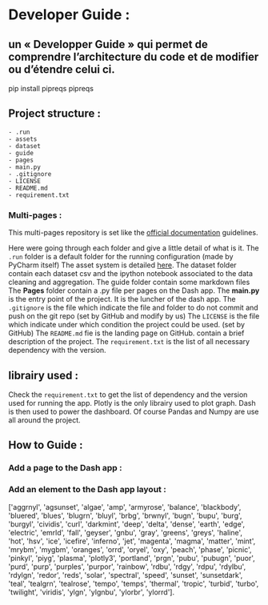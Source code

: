 # Developer Guide : 
un « Developper Guide » qui permet de comprendre l’architecture du code et de modifier ou d’étendre celui ci.
--- 
pip install pipreqs 
pipreqs


## Project structure : 
```shell
- .run
- assets
- dataset
- guide
- pages
- main.py
- .gitignore
- LICENSE
- README.md
- requirement.txt
```

### Multi-pages :
This multi-pages repository is set like the [official documentation](https://dash.plotly.com/urls) guidelines.

Here were going through each folder and give a little detail of what is it.
The `.run` folder is a default folder for the running configuration (made by PyCharm itself)
The asset system is detailed [here](https://dash.plotly.com/external-resources).
The dataset folder contain each dataset csv and the ipython notebook associated to the data cleaning and aggregation.
The guide folder contain some markdown files
The **Pages** folder contain a .py file per pages on the Dash app. 
The **main.py** is the entry point of the project. It is the luncher of the dash app.
The `.gitignore` is the file which indicate the file and folder to do not commit and push on the git repo (set by GitHub and modify by us)
The `LICENSE` is the file which indicate under which condition the project could be used. (set by GitHub) 
The `README.md` fie is the landing page on GitHub. contain a brief description of the project.
The `requirement.txt` is the list of all necessary dependency with the version.

## librairy used : 
Check the `requirement.txt` to get the list of dependency and the version used for running the app.
Plotly is the only librairy used to plot graph. Dash is then used to power the dashboard. 
Of course Pandas and Numpy are use all around the project. 

## How to Guide : 

### Add a page to the Dash app : 

### Add an element to the Dash app layout : 


['aggrnyl', 'agsunset', 'algae', 'amp', 'armyrose', 'balance',
 'blackbody', 'bluered', 'blues', 'blugrn', 'bluyl', 'brbg',
 'brwnyl', 'bugn', 'bupu', 'burg', 'burgyl', 'cividis', 'curl',
 'darkmint', 'deep', 'delta', 'dense', 'earth', 'edge', 'electric',
 'emrld', 'fall', 'geyser', 'gnbu', 'gray', 'greens', 'greys',
 'haline', 'hot', 'hsv', 'ice', 'icefire', 'inferno', 'jet',
 'magenta', 'magma', 'matter', 'mint', 'mrybm', 'mygbm', 'oranges',
 'orrd', 'oryel', 'oxy', 'peach', 'phase', 'picnic', 'pinkyl',
 'piyg', 'plasma', 'plotly3', 'portland', 'prgn', 'pubu', 'pubugn',
 'puor', 'purd', 'purp', 'purples', 'purpor', 'rainbow', 'rdbu',
 'rdgy', 'rdpu', 'rdylbu', 'rdylgn', 'redor', 'reds', 'solar',
 'spectral', 'speed', 'sunset', 'sunsetdark', 'teal', 'tealgrn',
 'tealrose', 'tempo', 'temps', 'thermal', 'tropic', 'turbid',
 'turbo', 'twilight', 'viridis', 'ylgn', 'ylgnbu', 'ylorbr',
 'ylorrd'].